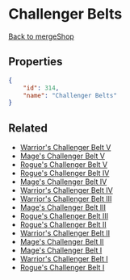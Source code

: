 # Challenger Belts

<no description available>

[Back to mergeShop](../merge-shops.md)

## Properties

```json
{
    "id": 314,
    "name": "Challenger Belts"
}
```

## Related

- [Warrior's Challenger Belt V](../items/19205-warrior-s-challenger-belt-v.md)
- [Mage's Challenger Belt V](../items/19210-mage-s-challenger-belt-v.md)
- [Rogue's Challenger Belt V](../items/19215-rogue-s-challenger-belt-v.md)
- [Rogue's Challenger Belt IV](../items/19214-rogue-s-challenger-belt-iv.md)
- [Mage's Challenger Belt IV](../items/19209-mage-s-challenger-belt-iv.md)
- [Warrior's Challenger Belt IV](../items/19204-warrior-s-challenger-belt-iv.md)
- [Warrior's Challenger Belt III](../items/19203-warrior-s-challenger-belt-iii.md)
- [Mage's Challenger Belt III](../items/19208-mage-s-challenger-belt-iii.md)
- [Rogue's Challenger Belt III](../items/19213-rogue-s-challenger-belt-iii.md)
- [Rogue's Challenger Belt II](../items/19212-rogue-s-challenger-belt-ii.md)
- [Warrior's Challenger Belt II](../items/19202-warrior-s-challenger-belt-ii.md)
- [Mage's Challenger Belt II](../items/19207-mage-s-challenger-belt-ii.md)
- [Mage's Challenger Belt I](../items/19206-mage-s-challenger-belt-i.md)
- [Warrior's Challenger Belt I](../items/19201-warrior-s-challenger-belt-i.md)
- [Rogue's Challenger Belt I](../items/19211-rogue-s-challenger-belt-i.md)

